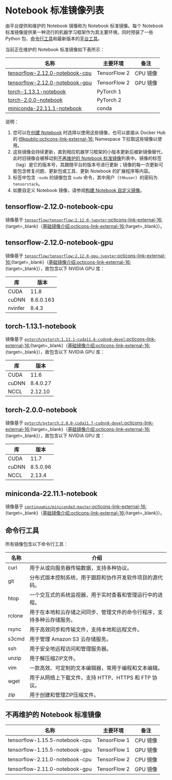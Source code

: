 # Notebook 标准镜像列表

由平台提供和维护的 Notebook 镜像称为 Notebook 标准镜像。每个 Notebook 标准镜像提供某一种流行的机器学习框架作为其主要环境，同时预装了一些 Python 包、[命令行工具](#命令行工具)和最新版本的[平台工具](../../tool/index.md)。

当前正在维护的 Notebook 标准镜像如下表所示：

| 名称                                                            | 主要环境     | 备注     |
| --------------------------------------------------------------- | ------------ | -------- |
| [tensorflow-2.12.0-notebook-cpu](#tensorflow-2120-notebook-cpu) | TensorFlow 2 | CPU 镜像 |
| [tensorflow-2.12.0-notebook-gpu](#tensorflow-2120-notebook-gpu) | TensorFlow 2 | GPU 镜像 |
| [torch-1.13.1-notebook](#torch-1131-notebook)                   | PyTorch 1    |          |
| [torch-2.0.0-notebook](#torch-200-notebook)                     | PyTorch 2    |          |
| [miniconda-22.11.1-notebook](#miniconda-22111-notebook)         | conda        |          |

说明：

1. 您可以在[创建 Notebook](../../guide/develop-and-test-model/create-notebook.md#创建标准的-notebook) 时选择以使用这些镜像，也可以直接从 Docker Hub 的 [t9kpublic:octicons-link-external-16:](https://hub.docker.com/u/t9kpublic) Namespace 下拉取这些镜像以使用。
2. 这些镜像会持续更新，直到相应机器学习框架的小版本更新后被新镜像替代，此时旧镜像会被移动到[不再维护的 Notebook 标准镜像](#不再维护的-notebook-标准镜像)列表中。镜像的标签（tag）是它的版本号，其跟随平台的版本号进行更新；镜像的每一次更新可能包含修复问题、更新包或工具、更新 Notebook 的扩展程序等内容。
3. 标签中包含 `-sudo` 的镜像包含 `sudo` 命令，其中用户（`t9kuser`）的密码为 `tensorstack`。
4. 如要自定义 Notebook 镜像，请参阅[构建 Notebook 自定义镜像](./build-notebook-custom-image.md)。

## tensorflow-2.12.0-notebook-cpu

镜像基于 [`tensorflow/tensorflow:2.12.0-jupyter`:octicons-link-external-16:](https://hub.docker.com/layers/tensorflow/tensorflow/2.12.0-jupyter/images/sha256-c70fc19788a8c11dd3d81bbeb492deb72a2d67b1875759366b96ed6821264eca?context=explore){target=_blank}（[基础镜像介绍:octicons-link-external-16:](https://hub.docker.com/r/tensorflow/tensorflow){target=_blank}）。

## tensorflow-2.12.0-notebook-gpu

镜像基于 [`tensorflow/tensorflow:2.12.0-gpu-jupyter`:octicons-link-external-16:](https://hub.docker.com/layers/tensorflow/tensorflow/2.12.0-gpu-jupyter/images/sha256-fffb1d07831e488af8372053342bfe8c77052e34d6e85dbe4a37b10a4f6072b0?context=explore){target=_blank}（[基础镜像介绍:octicons-link-external-16:](https://hub.docker.com/r/tensorflow/tensorflow){target=_blank}），故包含以下 NVIDIA GPU 库：

| 库      | 版本      |
| ------- | --------- |
| CUDA    | 11.8      |
| cuDNN   | 8.6.0.163 |
| nvinfer | 8.4.3     |

## torch-1.13.1-notebook

镜像基于 [`pytorch/pytorch:1.13.1-cuda11.6-cudnn8-devel`:octicons-link-external-16:](https://hub.docker.com/layers/pytorch/pytorch/1.13.1-cuda11.6-cudnn8-devel/images/sha256-58d848c38665fd3ed20bee65918255cb083637c860eb4fae67face2fb2ff5702?context=explore){target=_blank}（[基础镜像介绍:octicons-link-external-16:](https://hub.docker.com/r/pytorch/pytorch){target=_blank}），故包含以下 NVIDIA GPU 库：

| 库    | 版本     |
| ----- | -------- |
| CUDA  | 11.6     |
| cuDNN | 8.4.0.27 |
| NCCL  | 2.12.10  |

## torch-2.0.0-notebook

镜像基于 [`pytorch/pytorch:2.0.0-cuda11.7-cudnn8-devel`:octicons-link-external-16:](https://hub.docker.com/layers/pytorch/pytorch/2.0.0-cuda11.7-cudnn8-devel/images/sha256-96ccb2997a131f2455d70fb78dbb284bafe4529aaf265e344bae932c8b32b2a4?context=explore){target=_blank}（[基础镜像介绍:octicons-link-external-16:](https://hub.docker.com/r/pytorch/pytorch){target=_blank}），故包含以下 NVIDIA GPU 库：

| 库      | 版本     |
| ------- | -------- |
| CUDA    | 11.7     |
| cuDNN   | 8.5.0.96 |
| NCCL    | 2.13.4   |

## miniconda-22.11.1-notebook

镜像基于 [`continuumio/miniconda3:master`:octicons-link-external-16:](https://hub.docker.com/layers/continuumio/miniconda3/master/images/sha256-c8672e1b9b55b26e0d00ac7918f9c8b5af842bf2aff1cba0d120a8d199e26cbd?context=explore){target=_blank}（[基础镜像介绍:octicons-link-external-16:](https://hub.docker.com/r/continuumio/miniconda3){target=_blank}）。

## 命令行工具

所有镜像包含以下命令行工具：

| 名称   | 介绍                                                                   |
| ------ | ---------------------------------------------------------------------- |
| curl   | 用于从或向服务器传输数据，支持多种协议。                               |
| git    | 分布式版本控制系统，用于跟踪和协作开发软件项目的源代码。               |
| htop   | 一个交互式的系统监视器，用于实时查看和管理运行中的进程。               |
| rclone | 用于在本地和云存储之间同步、管理文件的命令行程序，支持多种云存储服务。 |
| rsync  | 用于高效同步和传输文件，支持本地和远程文件。                           |
| s3cmd  | 用于管理 Amazon S3 云存储服务。                                        |
| ssh    | 用于安全地远程访问和管理服务器。                                       |
| unzip  | 用于解压缩ZIP文件。                                                    |
| vim    | 一款高效、可定制的文本编辑器，常用于编程和文本编辑。                   |
| wget   | 用于从网络上下载文件，支持 HTTP、HTTPS 和 FTP 协议。                   |
| zip    | 用于创建和管理ZIP压缩文件。                                            |

## 不再维护的 Notebook 标准镜像

| 名称                           | 主要环境     | 备注     |
| ------------------------------ | ------------ | -------- |
| tensorflow-1.15.5-notebook-cpu | TensorFlow 1 | CPU 镜像 |
| tensorflow-1.15.5-notebook-gpu | TensorFlow 1 | GPU 镜像 |
| tensorflow-2.11.0-notebook-cpu | TensorFlow 2 | CPU 镜像 |
| tensorflow-2.11.0-notebook-gpu | TensorFlow 2 | GPU 镜像 |
